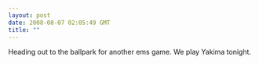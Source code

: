 ```yaml
---
layout: post
date: 2008-08-07 02:05:49 GMT
title: ""
---
```

Heading out to the ballpark for another ems game. We play Yakima tonight.